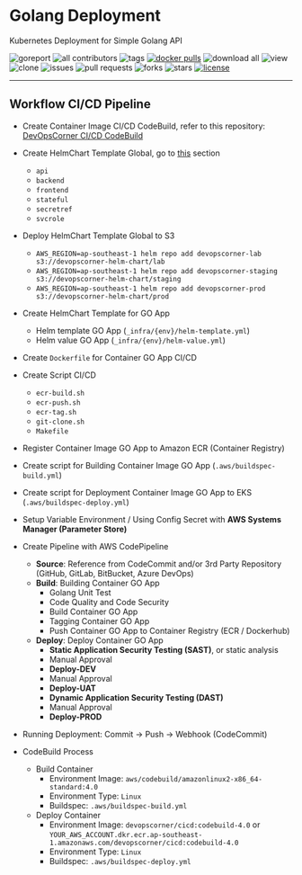 # Golang Deployment

Kubernetes Deployment for Simple Golang API

![goreport](https://goreportcard.com/badge/github.com/devopscorner/golang-deployment/src)
![all contributors](https://img.shields.io/github/contributors/devopscorner/golang-deployment)
![tags](https://img.shields.io/github/v/tag/devopscorner/golang-deployment?sort=semver)
[![docker pulls](https://img.shields.io/docker/pulls/devopscorner/bookstore.svg)](https://hub.docker.com/r/devopscorner/bookstore/)
![download all](https://img.shields.io/github/downloads/devopscorner/golang-deployment/total.svg)
![view](https://views.whatilearened.today/views/github/devopscorner/golang-deployment.svg)
![clone](https://img.shields.io/badge/dynamic/json?color=success&label=clone&query=count&url=https://github.com/devopscorner/golang-deployment/blob/master/clone.json?raw=True&logo=github)
![issues](https://img.shields.io/github/issues/devopscorner/golang-deployment)
![pull requests](https://img.shields.io/github/issues-pr/devopscorner/golang-deployment)
![forks](https://img.shields.io/github/forks/devopscorner/golang-deployment)
![stars](https://img.shields.io/github/stars/devopscorner/golang-deployment)
[![license](https://img.shields.io/github/license/devopscorner/golang-deployment)](https://img.shields.io/github/license/devopscorner/golang-deployment)

---

## Workflow CI/CD Pipeline

- Create Container Image CI/CD CodeBuild, refer to this repository: [DevOpsCorner CI/CD CodeBuild](https://github.com/devopscorner/devopscorner-container/tree/main/compose/docker/cicd-codebuild)

- Create HelmChart Template Global, go to [this](https://github.com/devopscorner/devopscorner-helm) section
  - `api`
  - `backend`
  - `frontend`
  - `stateful`
  - `secretref`
  - `svcrole`
- Deploy HelmChart Template Global to S3
  - `AWS_REGION=ap-southeast-1 helm repo add devopscorner-lab s3://devopscorner-helm-chart/lab`
  - `AWS_REGION=ap-southeast-1 helm repo add devopscorner-staging s3://devopscorner-helm-chart/staging`
  - `AWS_REGION=ap-southeast-1 helm repo add devopscorner-prod s3://devopscorner-helm-chart/prod`
- Create HelmChart Template for GO App
  - Helm template GO App (`_infra/{env}/helm-template.yml`)
  - Helm value GO App (`_infra/{env}/helm-value.yml`)

- Create `Dockerfile` for Container GO App CI/CD
- Create Script CI/CD
  - `ecr-build.sh`
  - `ecr-push.sh`
  - `ecr-tag.sh`
  - `git-clone.sh`
  - `Makefile`

- Register Container Image GO App to Amazon ECR (Container Registry)
- Create script for Building Container Image GO App (`.aws/buildspec-build.yml`)
- Create script for Deployment Container Image GO App to EKS (`.aws/buildspec-deploy.yml`)
- Setup Variable Environment / Using Config Secret with **AWS Systems Manager (Parameter Store)**

- Create Pipeline with AWS CodePipeline
  - **Source**: Reference from CodeCommit and/or 3rd Party Repository (GitHub, GitLab, BitBucket, Azure DevOps)
  - **Build**: Building Container GO App
    - Golang Unit Test
    - Code Quality and Code Security
    - Build Container GO App
    - Tagging Container GO App
    - Push Container GO App to Container Registry (ECR / Dockerhub)
  - **Deploy**: Deploy Container GO App
    - **Static Application Security Testing (SAST)**, or static analysis
    - Manual Approval
    - **Deploy-DEV**
    - Manual Approval
    - **Deploy-UAT**
    - **Dynamic Application Security Testing (DAST)**
    - Manual Approval
    - **Deploy-PROD**

- Running Deployment: Commit -> Push -> Webhook (CodeCommit)

- CodeBuild Process
  - Build Container
    - Environment Image: `aws/codebuild/amazonlinux2-x86_64-standard:4.0`
    - Environment Type: `Linux`
    - Buildspec: `.aws/buildspec-build.yml`
  - Deploy Container
    - Environment Image: `devopscorner/cicd:codebuild-4.0` or `YOUR_AWS_ACCOUNT.dkr.ecr.ap-southeast-1.amazonaws.com/devopscorner/cicd:codebuild-4.0`
    - Environment Type: `Linux`
    - Buildspec: `.aws/buildspec-deploy.yml`
